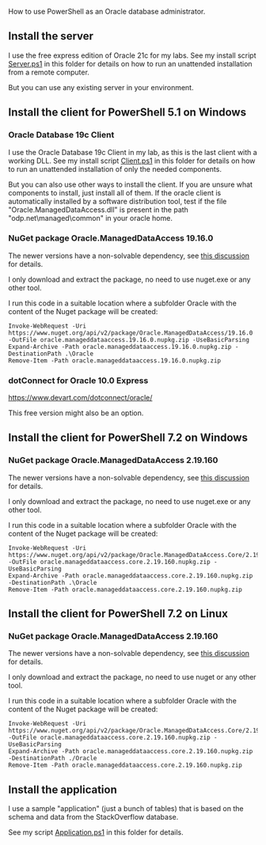 How to use PowerShell as an Oracle database administrator.

## Install the server

I use the free express edition of Oracle 21c for my labs. See my install script [Server.ps1](Server.ps1) in this folder for details on how to run an unattended installation from a remote computer.

But you can use any existing server in your environment.


## Install the client for PowerShell 5.1 on Windows

### Oracle Database 19c Client

I use the Oracle Database 19c Client in my lab, as this is the last client with a working DLL. See my install script [Client.ps1](Client.ps1) in this folder for details on how to run an unattended installation of only the needed components.

But you can also use other ways to install the client. If you are unsure what components to install, just install all of them. If the oracle client is automatically installed by a software distribution tool, test if the file "Oracle.ManagedDataAccess.dll" is present in the path "odp.net\managed\common" in your oracle home.


### NuGet package Oracle.ManagedDataAccess 19.16.0

The newer versions have a non-solvable dependency, see [this discussion](https://community.oracle.com/tech/developers/discussion/4502297) for details.

I only download and extract the package, no need to use nuget.exe or any other tool.

I run this code in a suitable location where a subfolder Oracle with the content of the Nuget package will be created:

```
Invoke-WebRequest -Uri https://www.nuget.org/api/v2/package/Oracle.ManagedDataAccess/19.16.0 -OutFile oracle.manageddataaccess.19.16.0.nupkg.zip -UseBasicParsing
Expand-Archive -Path oracle.manageddataaccess.19.16.0.nupkg.zip -DestinationPath .\Oracle
Remove-Item -Path oracle.manageddataaccess.19.16.0.nupkg.zip
```


### dotConnect for Oracle 10.0 Express

https://www.devart.com/dotconnect/oracle/

This free version might also be an option. 


## Install the client for PowerShell 7.2 on Windows

### NuGet package Oracle.ManagedDataAccess 2.19.160

The newer versions have a non-solvable dependency, see [this discussion](https://community.oracle.com/tech/developers/discussion/4502297) for details.

I only download and extract the package, no need to use nuget.exe or any other tool.

I run this code in a suitable location where a subfolder Oracle with the content of the Nuget package will be created:

```
Invoke-WebRequest -Uri https://www.nuget.org/api/v2/package/Oracle.ManagedDataAccess.Core/2.19.160 -OutFile oracle.manageddataaccess.core.2.19.160.nupkg.zip -UseBasicParsing
Expand-Archive -Path oracle.manageddataaccess.core.2.19.160.nupkg.zip -DestinationPath .\Oracle 
Remove-Item -Path oracle.manageddataaccess.core.2.19.160.nupkg.zip
```


## Install the client for PowerShell 7.2 on Linux

### NuGet package Oracle.ManagedDataAccess 2.19.160

The newer versions have a non-solvable dependency, see [this discussion](https://community.oracle.com/tech/developers/discussion/4502297) for details.

I only download and extract the package, no need to use nuget or any other tool.

I run this code in a suitable location where a subfolder Oracle with the content of the Nuget package will be created:

```
Invoke-WebRequest -Uri https://www.nuget.org/api/v2/package/Oracle.ManagedDataAccess.Core/2.19.160 -OutFile oracle.manageddataaccess.core.2.19.160.nupkg.zip -UseBasicParsing
Expand-Archive -Path oracle.manageddataaccess.core.2.19.160.nupkg.zip -DestinationPath ./Oracle 
Remove-Item -Path oracle.manageddataaccess.core.2.19.160.nupkg.zip
```


## Install the application

I use a sample "application" (just a bunch of tables) that is based on the schema and data from the StackOverflow database.

See my script [Application.ps1](Application.ps1) in this folder for details.
